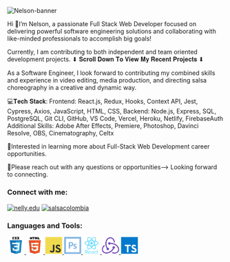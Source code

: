 

<img src="https://i.ibb.co/34cC7nr/Nelson-banner.png" alt="Nelson-banner" border="0" ></a>


Hi 👋I’m Nelson, a passionate Full Stack Web Developer focused on delivering powerful software engineering solutions and collaborating with like-minded professionals to accomplish big goals!

Currently, I am contributing to both independent and team oriented development projects.
⬇ 𝐒𝐜𝐫𝐨𝐥𝐥 𝐃𝐨𝐰𝐧 𝐓𝐨 𝐕𝐢𝐞𝐰 𝐌𝐲 𝐑𝐞𝐜𝐞𝐧𝐭 𝐏𝐫𝐨𝐣𝐞𝐜𝐭𝐬 ⬇

As a Software Engineer, I look forward to contributing my combined skills and experience in video editing, media production, and directing salsa choreography in a creative and dynamic way. 

💻𝐓𝐞𝐜𝐡 𝐒𝐭𝐚𝐜𝐤:
Frontend: React.js, Redux, Hooks, Context API, Jest, Cypress, Axios, JavaScript, HTML, CSS,
Backend: Node.js, Express, SQL, PostgreSQL,  Git CLI, GitHub, VS Code, Vercel, Heroku, Netlify, FirebaseAuth
Additional Skills: Adobe After Effects, Premiere, Photoshop, Davinci Resolve, OBS, Cinematography, Celtx

📲Interested in learning more about Full-Stack Web Development career opportunities.

💬Please reach out with any questions or opportunities—> Looking forward to connecting.


<h3 align="left">Connect with me:</h3>
<p align="left">
<a href="https://linkedin.com/in/nellyedu" target="blank"><img align="center" src="https://raw.githubusercontent.com/rahuldkjain/github-profile-readme-generator/master/src/images/icons/Social/linked-in-alt.svg" alt="nelly.edu" height="30" width="40" /></a>
<a href="https://instagram.com/salsacolombia" target="blank"><img align="center" src="https://raw.githubusercontent.com/rahuldkjain/github-profile-readme-generator/master/src/images/icons/Social/instagram.svg" alt="salsacolombia" height="30" width="40" /></a>
</p>

<h3 align="left">Languages and Tools:</h3>
<p align="left"> <a href="https://www.w3schools.com/css/" target="_blank" rel="noreferrer"> <img src="https://raw.githubusercontent.com/devicons/devicon/master/icons/css3/css3-original-wordmark.svg" alt="css3" width="40" height="40"/> </a> <a href="https://www.w3.org/html/" target="_blank" rel="noreferrer"> <img src="https://raw.githubusercontent.com/devicons/devicon/master/icons/html5/html5-original-wordmark.svg" alt="html5" width="40" height="40"/> </a> <a href="https://developer.mozilla.org/en-US/docs/Web/JavaScript" target="_blank" rel="noreferrer"> <img src="https://raw.githubusercontent.com/devicons/devicon/master/icons/javascript/javascript-original.svg" alt="javascript" width="40" height="40"/> </a> <a href="https://www.photoshop.com/en" target="_blank" rel="noreferrer"> <img src="https://raw.githubusercontent.com/devicons/devicon/master/icons/photoshop/photoshop-line.svg" alt="photoshop" width="40" height="40"/> </a> <a href="https://reactjs.org/" target="_blank" rel="noreferrer"> <img src="https://raw.githubusercontent.com/devicons/devicon/master/icons/react/react-original-wordmark.svg" alt="react" width="40" height="40"/> </a> <a href="https://redux.js.org" target="_blank" rel="noreferrer"> <img src="https://raw.githubusercontent.com/devicons/devicon/master/icons/redux/redux-original.svg" alt="redux" width="40" height="40"/> </a> <a href="https://www.typescriptlang.org/" target="_blank" rel="noreferrer"> <img src="https://raw.githubusercontent.com/devicons/devicon/master/icons/typescript/typescript-original.svg" alt="typescript" width="40" height="40"/> </a> </p>
